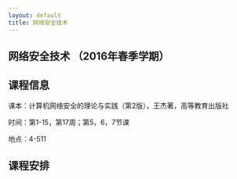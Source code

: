 ```yaml
---
layout: default
title: 网络安全技术
---
```




网络安全技术 （2016年春季学期）
-------------------------------

课程信息
--------

课本：计算机网络安全的理论与实践（第2版），王杰著，高等教育出版社

时间：第1-15，第17周；第5，6，7节课

地点：4-511

课程安排
--------

 

 
